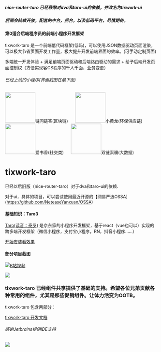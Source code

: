 
##### nice-router-taro 已经移除对dva和taro-ui的依赖，并改名为tixwork-ui

##### 后面会陆续开放，配套的中台，后台，以及低码平台，尽情期待。


#### 第0适合后端程序员的前端小程序开发框架
tixwork-taro 是一个前端低代码框架(低码)，可以使用JSON数据驱动页面渲染，可以极大节省页面开发工作量，极大提升开发前端界面的效率。(可手动定制页面)

多端统一开发体验 + 满足前端页面驱动和后端路由驱动的需求 + 给予后端开发页面控制权（方便实现客CS程序的千人千面，业务变更）


###### 已经上线的小程序(界面截图在最下面)

<div>
  
  <img width='100px' height='100px' src='https://doublechain.oss-cn-hangzhou.aliyuncs.com/logo/chainqa-qr.jpg'/><span style='margin-right:20px'>链问链答(区块链)</span>
  <img width='100px' height='100px' src='https://doublechain.oss-cn-hangzhou.aliyuncs.com/logo/xiaohuanglong-qr.png'/><span style='margin-right:20px'>小黄龙(环保供应链)</span>
   <img width='100px' height='100px' src='https://doublechain.oss-cn-hangzhou.aliyuncs.com/logo/shuxiang-qr.png'/><span style='margin-right:20px'>爱书香(社交类)</span>
  <img width='100px' height='100px' src='https://doublechain.oss-cn-hangzhou.aliyuncs.com/logo/doublechain-qr.jpg'/><span style='margin-right:20px'>双链索骥(大数据)</span>
  
</div>



# tixwork-taro 

已经以后旧版（nice-router-taro）对于dva和taro-ui的依赖.

对于ui，具体的项目，可以尝试使用最近开源的【网易严选OSSA](https://github.com/NeteaseYanxuan/OSSA) 

#### 基础知识：Taro3 

[Taro(读音：泰罗)](https://github.com/NervJS/taro) 是京东家的小程序开发框架，基于react（vue也可以）实现的跨多端开发框架（微信小程序，支付宝小程序，RN，抖音小程序......）

[开始安装看效果](/docs/README.md)



#### 部分项目截图

[![B站视频](https://nice-router.oss-cn-chengdu.aliyuncs.com/docs/video-image.png)](https://www.bilibili.com/video/BV1F5411b74Q)

<div>
  <img src='http://img13.360buyimg.com/img/jfs/t1/112451/27/7969/1164755/5ec76253E3c56630a/b26b11c83f7062a1.png.webp'/>
</div>

### tixwork-taro 已经组件共享提供了基础的支持。希望各位兄弟贡献各种常用的组件，尤其是那些促销组件。让体力活变为OOTB。

tixwork-taro  包含两部分：


[tixwork-taro 开发文档](https://github.com/kala888/tixwork-taro/blob/master/docs/README.md)

###### 感谢Jetbrains提供IDE支持

[![](https://github.com/kala888/tixwork-taro/blob/master/docs/assets/jetbrains.svg)](https://www.jetbrains.com)
